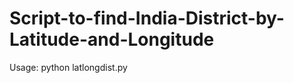 # Script-to-find-India-District-by-Latitude-and-Longitude


Usage:
    python latlongdist.py
    <Enter the latitude and longitude>
